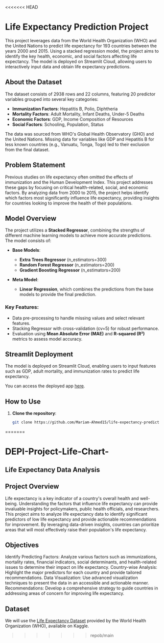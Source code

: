 <<<<<<< HEAD

# Life Expectancy Prediction Project

This project leverages data from the World Health Organization (WHO) and the United Nations to predict life expectancy for 193 countries between the years 2000 and 2015. Using a stacked regression model, the project aims to identify the key health, economic, and social factors affecting life expectancy. The model is deployed on Streamlit Cloud, allowing users to interactively input data and obtain life expectancy predictions.

## About the Dataset

The dataset consists of 2938 rows and 22 columns, featuring 20 predictor variables grouped into several key categories:

- **Immunization Factors**: Hepatitis B, Polio, Diphtheria
- **Mortality Factors**: Adult Mortality, Infant Deaths, Under-5 Deaths
- **Economic Factors**: GDP, Income Composition of Resources
- **Social Factors**: Schooling, Population, Status

The data was sourced from WHO's Global Health Observatory (GHO) and the United Nations. Missing data for variables like GDP and Hepatitis B for less known countries (e.g., Vanuatu, Tonga, Togo) led to their exclusion from the final dataset.

## Problem Statement

Previous studies on life expectancy often omitted the effects of immunization and the Human Development Index. This project addresses these gaps by focusing on critical health-related, social, and economic factors. By analyzing data from 2000 to 2015, the project helps identify which factors most significantly influence life expectancy, providing insights for countries looking to improve the health of their populations.

## Model Overview

The project utilizes a **Stacked Regressor**, combining the strengths of different machine learning models to achieve more accurate predictions. The model consists of:

- **Base Models**:
  - **Extra Trees Regressor** (n_estimators=300)
  - **Random Forest Regressor** (n_estimators=200)
  - **Gradient Boosting Regressor** (n_estimators=200)
  
- **Meta Model**:
  - **Linear Regression**, which combines the predictions from the base models to provide the final prediction.

### Key Features:
- Data pre-processing to handle missing values and select relevant features.
- Stacking Regressor with cross-validation (cv=5) for robust performance.
- Evaluation using **Mean Absolute Error (MAE)** and **R-squared (R²)** metrics to assess model accuracy.

## Streamlit Deployment

The model is deployed on Streamlit Cloud, enabling users to input features such as GDP, adult mortality, and immunization rates to predict life expectancy.

You can access the deployed app [here](https://life-expectancy-app.streamlit.app/).

## How to Use

1. **Clone the repository**:
   ```bash
   git clone https://github.com/Mariam-Ahmed15/life-expectancy-prediction-streamlit-App.git
=======
# DEPI-Project-Life-Chart-
## Life Expectancy Data Analysis
## Project Overview
Life expectancy is a key indicator of a country's overall health and well-being. Understanding the factors that influence life expectancy can provide invaluable insights for policymakers, public health officials, and researchers. This project aims to analyze life expectancy data to identify significant predictors of low life expectancy and provide actionable recommendations for improvement. By leveraging data-driven insights, countries can prioritize areas that will most effectively raise their population's life expectancy.
## Objectives
Identify Predicting Factors: Analyze various factors such as immunizations, mortality rates, financial indicators, social determinants, and health-related issues to determine their impact on life expectancy.
Country-wise Analysis: Highlight the major predictors for each country and provide tailored recommendations.
Data Visualization: Use advanced visualization techniques to present the data in an accessible and actionable manner.
Recommendations: Develop a comprehensive strategy to guide countries in addressing areas of concern for improving life expectancy.
## Dataset
We will use the [Life Expectancy Dataset](https://www.kaggle.com/datasets/kumarajarshi/life-expectancy-who) provided by the World Health Organization (WHO), available on Kaggle.
>>>>>>> repob/main
